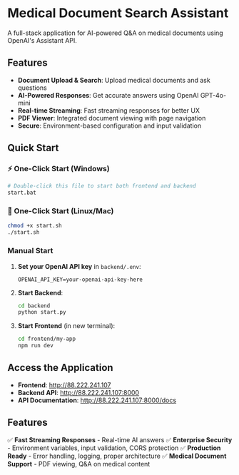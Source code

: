 # Medical Document Search Assistant

A full-stack application for AI-powered Q&A on medical documents using OpenAI's Assistant API.

## Features

- **Document Upload & Search**: Upload medical documents and ask questions
- **AI-Powered Responses**: Get accurate answers using OpenAI GPT-4o-mini
- **Real-time Streaming**: Fast streaming responses for better UX
- **PDF Viewer**: Integrated document viewing with page navigation
- **Secure**: Environment-based configuration and input validation

## Quick Start

### ⚡ One-Click Start (Windows)
```bash
# Double-click this file to start both frontend and backend
start.bat
```

### 🐧 One-Click Start (Linux/Mac)
```bash
chmod +x start.sh
./start.sh
```

### Manual Start

1. **Set your OpenAI API key** in `backend/.env`:
   ```
   OPENAI_API_KEY=your-openai-api-key-here
   ```

2. **Start Backend**:
   ```bash
   cd backend
   python start.py
   ```

3. **Start Frontend** (in new terminal):
   ```bash
   cd frontend/my-app
   npm run dev
   ```

## Access the Application

- **Frontend**: http://88.222.241.107
- **Backend API**: http://88.222.241.107:8000
- **API Documentation**: http://88.222.241.107:8000/docs

## Features

✅ **Fast Streaming Responses** - Real-time AI answers
✅ **Enterprise Security** - Environment variables, input validation, CORS protection
✅ **Production Ready** - Error handling, logging, proper architecture
✅ **Medical Document Support** - PDF viewing, Q&A on medical content